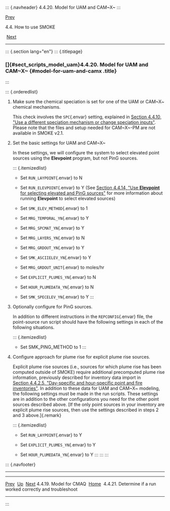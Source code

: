 ::: {.navheader}
4.4.20. Model for UAM and CAM~X~
:::

[Prev](ch04s04s19.html) 

4.4. How to use SMOKE

 [Next](ch04s04s21.html)

------------------------------------------------------------------------

::: {.section lang="en"}
::: {.titlepage}
<div>

<div>

### []{#sect_scripts_model_uam}4.4.20. Model for UAM and CAM~X~ {#model-for-uam-and-camx .title}

</div>

</div>
:::

::: {.orderedlist}
1.  Make sure the chemical speciation is set for one of the UAM or
    CAM~X~ chemical mechanisms.

    This check involves the `SPC`{.envar} setting, explained in
    [Section 4.4.10, "Use a different speciation mechanism or change
    speciation
    inputs"](ch04s04s10.html "4.4.10. Use a different speciation mechanism or change speciation inputs").
    Please note that the files and setup needed for CAM~X~-PM are not
    available in SMOKE v2.1.

2.  Set the basic settings for UAM and CAM~X~

    In these settings, we will configure the system to select elevated
    point sources using the **Elevpoint** program, but not PinG sources.

    ::: {.itemizedlist}
    -   Set `RUN_LAYPOINT`{.envar} to N

    -   Set `RUN_ELEVPOINT`{.envar} to Y (See [Section 4.4.14, "Use
        **Elevpoint** for selecting elevated and PinG
        sources"](ch04s04s14.html "4.4.14. Use Elevpoint for selecting elevated and PinG sources")
        for more information about running **Elevpoint** to select
        elevated sources)

    -   Set `SMK_ELEV_METHOD`{.envar} to 1

    -   Set `MRG_TEMPORAL_YN`{.envar} to Y

    -   Set `MRG_SPCMAT_YN`{.envar} to Y

    -   Set `MRG_LAYERS_YN`{.envar} to N

    -   Set `MRG_GRDOUT_YN`{.envar} to Y

    -   Set `SMK_ASCIIELEV_YN`{.envar} to Y

    -   Set `MRG_GRDOUT_UNIT`{.envar} to moles/hr

    -   Set `EXPLICIT_PLUMES_YN`{.envar} to N

    -   Set `HOUR_PLUMEDATA_YN`{.envar} to N

    -   Set `SMK_SPECELEV_YN`{.envar} to Y
    :::

3.  Optionally configure for PinG sources.

    In addition to different instructions in the `REPCONFIG`{.envar}
    file, the point-source run script should have the following settings
    in each of the following situations.

    ::: {.itemizedlist}
    -   Set SMK\_PING\_METHOD to 1
    :::

4.  Configure approach for plume rise for explicit plume rise sources.

    Explicit plume rise sources (i.e., sources for which plume rise has
    been computed outside of SMOKE) require additional precomputed plume
    rise information, previously described for inventory data import in
    [Section 4.4.2.5, "Day-specific and hour-specific point and fire
    inventories"](ch04s04s02.html#sect_scripts_hour_day_invs "4.4.2.5. Day-specific and hour-specific point and fire inventories").
    In addition to these data for UAM and CAM~X~ modeling, the following
    settings must be made in the run scripts. These settings are in
    addition to the other configurations you need for the other point
    sources described above. [If the only point sources in your
    inventory are explicit plume rise sources, then use the settings
    described in steps 2 and 3 above.]{.remark}

    ::: {.itemizedlist}
    -   Set `RUN_LAYPOINT`{.envar} to Y

    -   Set `EXPLICIT_PLUMES_YN`{.envar} to Y

    -   Set `HOUR_PLUMEDATA_YN`{.envar} to Y
    :::
:::
:::

::: {.navfooter}

------------------------------------------------------------------------

  -------------------------- -------------------- ---------------------------------------------------------------
  [Prev](ch04s04s19.html)     [Up](ch04s04.html)                                          [Next](ch04s04s21.html)
  4.4.19. Model for CMAQ      [Home](index.html)     4.4.21. Determine if a run worked correctly and troubleshoot
  -------------------------- -------------------- ---------------------------------------------------------------
:::
